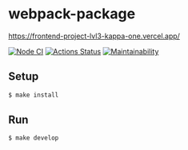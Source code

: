 # webpack-package

https://frontend-project-lvl3-kappa-one.vercel.app/

[![Node CI](https://github.com/Iryna87/frontend-project-lvl3/workflows/CI/badge.svg)](https://github.com/Iryna87/frontend-project-lvl3/actions/workflows/main.yml)    [![Actions Status](https://github.com/Iryna87/frontend-project-lvl3/workflows/hexlet-check/badge.svg)](https://github.com/Iryna87/frontend-project-lvl3/actions)    [![Maintainability](https://api.codeclimate.com/v1/badges/8966e906eb546cda89ef/maintainability)](https://codeclimate.com/github/Iryna87/frontend-project-lvl3/maintainability)


## Setup

```sh
$ make install
```

## Run

```sh
$ make develop
```
